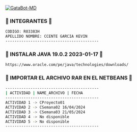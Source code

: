 <a href="#"><img title="GataBot-MD" src="https://img.shields.io/badge/SI TE AGRADA EL REPOSITORIO APOYAME CON UNA 🌟 ¡GRACIAS! -red?colorA=%255ff0000&colorB=%23017e40&style=for-the-badge"></a> 
### 🌼 INTEGRANTES 🌼
```bash
CODIGO: R03383H
APELLIDO NOMBRE: CCENTE GARCIA KEVIN
-----------------------------------------
```
### 🌼 INSTALAR JAVA 19.0.2 2023-01-17 🌼
```bash
https://www.oracle.com/pe/java/technologies/downloads/
```
### 🌼 IMPORTAR EL ARCHIVO RAR EN EL NETBEANS 🌼
```bash
-----------------------------------------
| ACTIVIDAD | NAME_ARCHIVO | FECHA
-----------------------------------------
ACTIVIDAD 1 -> CProyecto01 
ACTIVIDAD 2 -> CSemana02 16/04/2024
ACTIVIDAD 3 -> CSemana03 21/05/2024
ACTIVIDAD 4 -> No disponible
ACTIVIDAD 5 -> No disponible
-----------------------------------------
```

